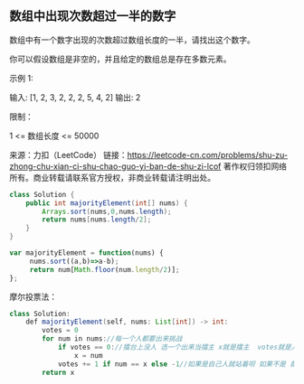 ## 数组中出现次数超过一半的数字

数组中有一个数字出现的次数超过数组长度的一半，请找出这个数字。

 

你可以假设数组是非空的，并且给定的数组总是存在多数元素。

 

示例 1:

输入: [1, 2, 3, 2, 2, 2, 5, 4, 2]
输出: 2


限制：

1 <= 数组长度 <= 50000

来源：力扣（LeetCode）
链接：https://leetcode-cn.com/problems/shu-zu-zhong-chu-xian-ci-shu-chao-guo-yi-ban-de-shu-zi-lcof
著作权归领扣网络所有。商业转载请联系官方授权，非商业转载请注明出处。

```java
class Solution {
    public int majorityElement(int[] nums) {
        Arrays.sort(nums,0,nums.length);
        return nums[nums.length/2];
    }
}
```



```js
var majorityElement = function(nums) {
     nums.sort((a,b)=>a-b);
     return num[Math.floor(num.length/2)];
};
```

摩尔投票法：

```java
class Solution:
    def majorityElement(self, nums: List[int]) -> int:
        votes = 0
        for num in nums://每一个人都要出来挑战
            if votes == 0://擂台上没人 选一个出来当擂主 x就是擂主  votes就是人数
                x = num
            votes += 1 if num == x else -1//如果是自己人就站着呗 如果不是 就同归于尽
        return x
```

